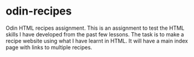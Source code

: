 # odin-recipes
Odin HTML recipes assignment.
This is an assignment to test the HTML skills I have developed from the past few lessons. The task is to make a recipe website using what I have learnt in HTML.
It will have a main index page with links to multiple recipes.
